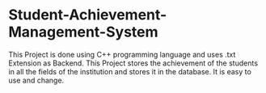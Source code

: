 # Student-Achievement-Management-System
This Project is done using C++ programming language and uses .txt Extension as Backend. This Project stores the achievement of the students in all the fields of the institution and stores it in the database. It is easy to use and change.
